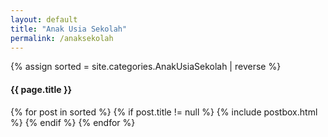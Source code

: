 ```yaml
---
layout: default
title: "Anak Usia Sekolah"
permalink: /anaksekolah
---
```

{% assign sorted = site.categories.AnakUsiaSekolah | reverse %}

<h4 class="mt-5 mb-neg-30" id="{{ category[0] | replace: " ","-" }}"><span class="text-capitalize badge badge-primary text-small">{{ page.title }}</span></h4>
<div class="blog-grid-container">
    {% for post in sorted %}
    {% if post.title != null %}
    {% include postbox.html %}
    {% endif %}
    {% endfor %}
</div>